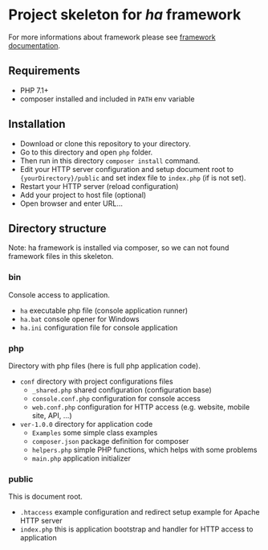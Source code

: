 # Project skeleton for *ha* framework

For more informations about framework please see [framework documentation](https://github.com/itrnka/ha-framework/blob/master/README.md).


## Requirements

- PHP 7.1+
- composer installed and included in `PATH` env variable

## Installation

- Download or clone this repository to your directory.
- Go to this directory and open `php` folder.
- Then run in this directory `composer install` command.
- Edit your HTTP server configuration and setup document root to `{yourDirectory}/public` and set index file to `index.php` (if is not set).
- Restart your HTTP server (reload configuration)
- Add your project to host file (optional)
- Open browser and enter URL...


## Directory structure

Note: ha framework is installed via composer, so we can not found framework files in this skeleton.

### bin

Console access to application.

- `ha` executable php file (console application runner)
- `ha.bat` console opener for Windows
- `ha.ini` configuration file for console application

### php

Directory with php files (here is full php application code).

- `conf` directory with project configurations files
   - `_shared.php` shared configuration (configuration base)
   - `console.conf.php` configuration for console access
   - `web.conf.php` configuration for HTTP access (e.g. website, mobile site, API, ...)
- `ver-1.0.0` directory for application code
   - `Examples` some simple class examples
   - `composer.json` package definition for composer
   - `helpers.php` simple PHP functions, which helps with some problems
   - `main.php` application initializer

### public

This is document root.

- `.htaccess` example configuration and redirect setup example for Apache HTTP server
- `index.php` this is application bootstrap and handler for HTTP access to application
